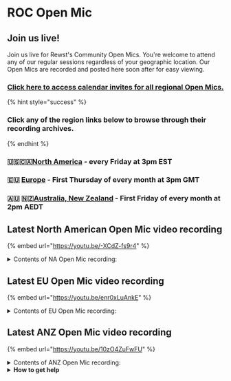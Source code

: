# ROC Open Mic

## **Join us live!**

Join us live for Rewst's Community Open Mics. You're welcome to attend any of our regular sessions regardless of your geographic location. Our Open Mics are recorded and posted here soon after for easy viewing.&#x20;

### [Click here to access calendar invites for all regional Open Mics.](https://go.rew.st/open-mic?hs_preview=BFeQDWBI-187816500244)

{% hint style="success" %}
### Click any of the region links below to browse through their recording archives.
{% endhint %}

### 🇺🇸🇨🇦[North America](roc-open-mics-north-america/) - every Friday at 3pm EST

### 🇪🇺 [Europe](roc-open-mics-europe/) - First Thursday of every month at 3pm GMT

### 🇦🇺 🇳🇿[Australia, New Zealand](roc-open-mics-oceania/) - First Friday of every month at 2pm AEDT

## Latest North American Open Mic video recording

{% embed url="https://youtu.be/-XCdZ-fs9r4" %}

<details>

<summary>Contents of NA Open Mic recording:</summary>

* 🎤 Aharon covers why the Open Mic exists, emphasizing the value of asking questions to succeed in automation.
* ⛳ Ashe gives a fun update about being away last week and teases upcoming Flow conference perks for regulars.
* 📦 JP announces new marketplace features including SuperOps RMM support, a duplicate account detection crate, and upcoming PSA support.
* 🧳 Danial shares highlights from Robin Robbins and details new integrations with Notion, Slide, Cork, and Asana, plus UI and bug fixes.
* 📘 Eddie celebrates user certifications, announces the Jinja course release, and shares documentation and training updates.
* 📊 Danial presents a detailed client profitability tracking workflow using PowerShell and subworkflows for automated agreement updates.
* 🤖 Daniel (with an E) demonstrates a Teams bot that assigns tickets based on SLA urgency, streamlining tech workflows using subworkflows and adaptive cards.
* 🗂️ Craig shares a solution using PythonAnywhere and Flask to pull CSV data from Ingram and convert it into SQL-ready JSON for analysis.
* 💾 Jonathan shows how he uses VS Code and PowerShell to update Rewst templates via webhook, massively speeding up modular app development.
* 🔄 A brief discussion follows on leveraging PowerShell and automation growth, with Danial mentioning success using Rewst's custom integration feature for Domotz.
* 🧠 Community questions close the session, including one about Mass360 and general API integration troubleshooting.
* 🛫 The outro wraps with excitement for the upcoming Flow event and appreciation for the community's organic use of PowerShell.

</details>

## Latest EU Open Mic video recording

{% embed url="https://youtu.be/enr0xLuAnkE" %}

<details>

<summary>Contents of EU Open Mic recording:</summary>

* 🗣️ Aharon kicks off with reminders to engage on Discord, upcoming Flow event details, and tips for succeeding with automation.
* 🎓 Clea demos the new Cluck University LMS, showcasing self-paced and live learning options, certifications, and new course structures.
* 🔧 Danial highlights March’s platform updates including new integrations, new global regions, PowerShell beta launch, and improved performance.
* 🛠️ Aharon and Danial explain the technical reasons behind using Azure Functions for secure PowerShell support in Rewst.
* 📩 \[External Demo] Gareth presents an enhanced workflow for securely removing MFA methods while logging all changes for audit purposes.
* 🛠️ \[Internal Demo] Ashe demos the new Just-In-Time Admin Access crate, showing how it automates temporary admin account creation and auditing.
* 📞 \[External Demo] Adam showcases a workflow that logs 3CX calls into Halo, automatically transcribes calls using OpenAI, and generates a live wallboard.
* 🎬 George and Aaron close by thanking demo participants, inviting feedback, and encouraging attendance at future European Open Mics.

</details>

## Latest ANZ Open Mic video recording

{% embed url="https://youtu.be/10zO4ZuFwFU" %}

<details>

<summary>Contents of ANZ Open Mic recording:</summary>

* 🎙️ Sarah introduces the first Australian Open Mic, highlights Discord support importance, and reminds about Flow 2025 tickets.

- 🇦🇺 Jo, Scarlett, Jake, Greggory (3G), Sarah, and Michael introduce themselves as part of the local Rewst support team.

* 🎓 Joe shares an update on the new Cluck University LMS, covering new features, certifications, and improved accessibility.

- 💻 Michael demos new PowerShell support in Rewst, allowing scripts to run securely via Azure Functions.

* 🛠️ Jake showcases the revamped User Onboarding crate, walking through its streamlined form, workflows, and documentation.

- 🔒 Ben Marshall presents a DLP emergency response workflow allowing VIP users to trigger protective actions independently.

* 🔧 James Allen shares a simple automation to sync product IDs between Autotask and Xero, saving accounting team hours weekly.

- 🎬 Sarah and George close the session, invite regional feedback, and remind about the upcoming Flow conference

</details>

<details>

<summary><strong>How to get help</strong></summary>

* 💬 Chat (Discord): [https://discord.gg/rewst​​ ](https://discord.gg/rewst%E2%80%8B%E2%80%8B)
  * Private #\{{ msp \}} channel
  * \#the-kewp
* 🎫 Submit Tickets to: the\_roc@rewst.io
* 📝 Feature Request + Integration Requests: [https://rewst.canny.io/](https://rewst.canny.io/)

**CLUCK UNIVERSITY – REWST TRAINING:**&#x20;

* 👨‍🏫 Live Instructor-Led Training: [https://calendly.com/cluck-u/](https://calendly.com/cluck-u/)
* 🏁 Rewst Foundations Training: [https://docs.rewst.help/cluck-university/rewst-foundations-10x](https://docs.rewst.help/cluck-university/rewst-foundations-10x)
* ▶️ On-demand Videos: [https://docs.rewst.help/cluck-university/rewst-foundations-10x](https://docs.rewst.help/cluck-university/rewst-foundations-10x)

**DOCS:**&#x20;

* 🥚 Rewst Docs: [https://docs.rewst.help ](https://docs.rewst.help)
* ⛩️ Jinja Docs: [https://jinja.palletsprojects.com/](https://jinja.palletsprojects.com/)

**KEY LINKS:**&#x20;

* 📝 Feature Request + Integration Requests: [https://rewst.canny.io/](https://rewst.canny.io/)

</details>

